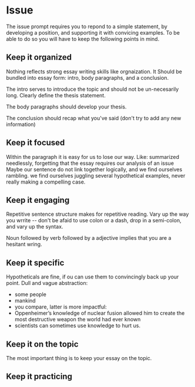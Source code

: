 # Issue
The issue prompt requires you to repond to a simple statement, by developing a position, and supporting it with convicing examples. To be able to do so you will have to keep the following points in mind.

## Keep it organized
Nothing reflects strong essay writing skills like orgnaization.
It Should be bundled into essay form: intro, body paragraphs, and a conclusion.

The intro serves to introduce the topic and should not be un-necesarily long. Clearly define the thesis statement.

The body paragraphs should develop your thesis.

The conclusion should recap what you've said (don't try to add any new information)

## Keep it focused
Within the paragraph it is easy for us to lose our way. Like:
summarized needlessly,
forgetting that the essay requires our analysis of an issue
Maybe our sentence do not link together logically, and we find ourselves rambling.
we find ourselves juggling several hypothetical examples, never really making a compelling case.

## Keep it engaging
Repetitive sentence structure makes for repetitive reading. Vary up the way you wrrite -- don't be afaid to use colon or a dash, drop in a semi-colon, and vary up the syntax.

Noun followed by verb followed by a adjective implies that you are a hesitant wring.

## Keep it specific
Hypotheticals are fine, if ou can use them to convincingly back up your point. Dull and vague abstraction:
- some people
- mankind
- you 
compare, latter is more impactful:
- Oppenheimer’s knowledge of nuclear fusion allowed him to create the most destructive weapon the world had ever known
- scientists can sometimes use knowledge to hurt us.


## Keep it on the topic
The most important thing is to keep your essay on the topic.


## Keep it practicing


